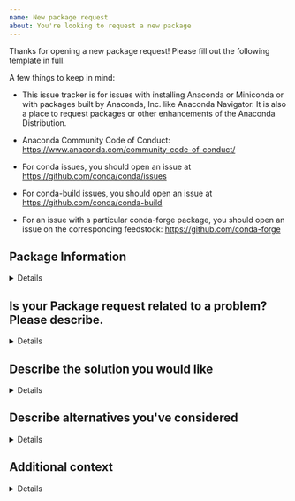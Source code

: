 ```yaml
---
name: New package request
about: You're looking to request a new package
---
```

Thanks for opening a new package request! Please fill out the following template in full.

A few things to keep in mind:

- This issue tracker is for issues with installing Anaconda or Miniconda or with packages built by Anaconda, Inc. like Anaconda Navigator. It is also a place to request packages or other enhancements of the Anaconda Distribution.

- Anaconda Community Code of Conduct: https://www.anaconda.com/community-code-of-conduct/

- For conda issues, you should open an issue at https://github.com/conda/conda/issues

- For conda-build issues, you should open an issue at https://github.com/conda/conda-build

- For an issue with a particular conda-forge package, you should open an issue on the corresponding feedstock: https://github.com/conda-forge

## Package Information
<details>

```
Name:
Source:
Platform:
Conda-Forge feedstock:

```

</details>

## Is your Package request related to a problem? Please describe.
<details>
```
Please explain why you are requesting this update
```
</details>

## Describe the solution you would like
<details>
```
A clear and concise description of what you want to happen.
```
</details>

## Describe alternatives you've considered

<details>
```
A clear and concise description of any alternative solutions or features you've considered.
```
</details>

## Additional context
<details>
```
Add any other context or screenshots about the feature request here.
```
</details
